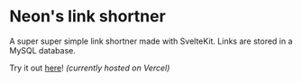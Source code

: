 # Neon's link shortner

A super super simple link shortner made with SvelteKit. 
Links are stored in a MySQL database.

Try it out [here](https://l.superneon4ik.me/)! _(currently hosted on Vercel)_
